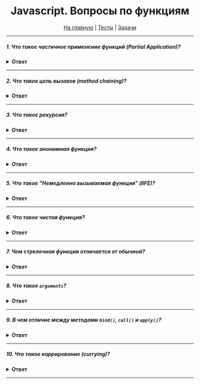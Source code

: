 <div align="center">

<h1>Javascript. Вопросы по функциям</h1>

<a href="https://github.com/dollaween/javascript-questions">На главную</a> | <a href="https://github.com/dollaween/javascript-tests">Тесты</a> | <a href="https://github.com/dollaween/javascript-tasks">Задачи</a>

</div>

---

##### 1. Что такое частичное применение функций (Partial Application)?
<details><summary><b>Ответ</b></summary>
<p>

**Частичное применение функций (Partial Application)** — это применение к функции некоторых аргументов и возврат новой функции, в ожидании остальных аргументов.

С помощью каррирования мы можем добиться подобного эффекта путем фиксирования нескольких входных параметров:
```js
function volume(l) {
  return (w, h) => {
    return l * w * h
  }
}

const hV = volume(70)

// Теперь первый аргумент зафиксирован. Это и есть частичное применение функции, так как нам больше не нужно указывать все три параметра:
hV(203, 142)
```

Также подобного эффекта можно добиться через `bind()`:
```js
const multiply = (x, y) => x * y
const multiply2 = multiply.bind(null, 2)

console.log(multiply2(3)) // 6
```

* [Частичное применение функций](https://medium.com/devschacht/functional-reactive-ninja-partial-application-of-functions-99fc21d629ff)
* [Частичное применение или partial application в JavaScript](https://frontend-stuff.com/blog/partial-application/)

</p>
</details>

---

##### 2. Что такое цепь вызовов (method chaining)?
<details><summary><b>Ответ</b></summary>
<p>

**Цепь вызовов** — конструкция, при которой вызов одного метода следует сразу за вызовом другого.

```js
'Hello'.replace(/Hello/g, 'Bye').toLowerCase()
```

Для создания цепи вызовов нужно чтобы каждая функция по завершению своей работы возвращала совместимый тип данных/объект необходимый для работы следующей функции.

Пример выше работает, потому что для работы `replace()` нужна строка, а `Hello` является строкой. После выполнения `replace()` возвращает строку, а для работы `toLowerCase()` как раз нужна строка.

Пример создания цепи вызовов на основе объекта:
```js
const counter = {
  count: 0,
  add() {
    this.count++
    return this
  },
  sub() {
    this.count--
    return this
  },
  log() {
    console.log(this.count)
    return this
  }
}

counter.add().sub().sub().add().add().log() // 1
```

</p>
</details>

---

##### 3. Что такое рекурсия?
<details><summary><b>Ответ</b></summary>
<p>

**Рекурсия** — это когда функция вызывает саму себя.

Примеры, где используется рекурсия:
* JSON.parse / JSON.stringify (Mozilla's Rhino JsonParser)
* document.getElementById и обход дерева DOM
* Обход объектов

Рецепт написания рекурсии:
1. Написать условие выхода из рекурсии
2. ...какое-либо изменение...
3. Написать вызов функции самой себя

##### Паттерн чистой рекурсии

```js
function recursion(args) {
  // Условие выхода
  return recursion(args--)
}
```

##### Паттерн рекурсивной функции внутри функции-обёртки
Более легкий паттерн, с использованием переменной извне рекурсии.

```js
function wrapper(args) {
  let scope = {}

  function recursion(args) {
    // Пишем условие выхода
    // Изменяем scope
    recursion(args--)
  }

  recursion()

  return scope
}
```

##### Пример
Пример рекурсивной функции, где высчитывается сумма всех чисел от 1 до указанного:
```js
function sumNumbers(num) {
  if (num === 1) return 1

  return num + sumNumbers(num - 1)
}

const result = sumNumbers(5)
console.log(result)
// => 15, так как 1 + 2 + 3 + 4 + 5 === 15
```

</p>
</details>

---

##### 4. Что такое анонимная функция?
<details><summary><b>Ответ</b></summary>
<p>

**Анонимная функция** — это функция, у которой после `function` нет идентификатора.

Примеры анонимных функций:
```js
function() {}
const myFunc1 = function() {}
const myFunc2 = new Function() 
const myObject = {
  methodD(){},
  [property](){}
}
```

Стрелочные функции всегда анонимны.
```js
() => {}
```

Анонимная функция может иметь имя, но при этом все равно являться анонимной:
```js
const myFunc = function() { }
console.log(myFunc.name)        // `myFunc`
```

</p>
</details>

---

##### 5. Что такое "Немедленно вызываемая функция" (IIFE)?
<details><summary><b>Ответ</b></summary>
<p>

**Немедленно вызываемая функция (IIFE)** — это конструкция, позволяющая вызвать функцию сразу после её объявления.

Конструкция состоит из двух частей:
1. Функция, заключенная в оператор группировки `()`. Благодаря этому переменные IIFE замыкаются в его пределах и глобальная область видимости ими не засоряется.
2. Мгновенно выполняющееся функциональное выражение `()`, благодаря которому движок выполняет функцию напрямую.

```js
(function() {
  // code
})()
```

Переменные, внутри функции не могут быть использованы за её пределами:
```js
(function() {
  var name = 'dollaween'
})()
name // throws "Uncaught ReferenceError: name is not defined"
```

Переменная, которой присвоено IIFE, хранит в себе результат выполнения функции, но не саму функцию:
```js
var result = (function () {
  return 'dollaween'
})()
result // 'dollaween'
```

</p>
</details>

---

##### 6. Что такое чистая функция?
<details><summary><b>Ответ</b></summary>
<p>

**Чистая функция** — это функция, которая:
1. Является детерминированной — для одного и того же набора входных значений функция возвращает одинаковый результат.
2. Не обладает побочными эффектами — выполнение функции не изменяет какое-либо состояние за пределами её области видимости и не оказывает видимого воздействия на внешний мир, кроме возвращения значения.

Пример чистой функции:
```js
function add(a, b) {
  return a + b
}
```

Пример не чистой функции:
```js
function getRandom() {
  return Math.random()
}
```

</p>
</details>

---

##### 7. Чем стрелочная функция отличается от обычной?
<details><summary><b>Ответ</b></summary>
<p>

1. Стрелочные функции всегда анонимны.
2. Стрелочные функции не содержат собственного контекста `this`, а используют значение `this` окружающего контекста.
3. Так как значение `this` определяется лексикой, вызов стрелочных функций с помощью методов `call()` и `apply()` не влияет на значение `this` (даже при передаче аргументов).
4. Стрелочные функции не имеют собственного объекта `arguments`, поэтому в теле стрелочных функций `arguments` будет ссылаться на переменную в окружающей области.
5. Стрелочные функции не могут быть использованы как конструктор и вызовут ошибку при использовании с `new`.
6. Ключевое слово yield не может быть использовано в теле стрелочной функции (за исключением случаев, когда разрешается использовать в функциях, вложенных в тело стрелочной функции). Как следствие стрелочные функции не могут быть использованы как генераторы.

</p>
</details>

---

##### 8. Что такое `arguments`?
<details><summary><b>Ответ</b></summary>
<p>

`arguments` — это подобный массиву объект, который содержит аргументы, передынные в функцию. "Подобный массиву" означает, что `arguments` имеет свойство `length`, а элементы индексируются начиная с нуля. Но при этом он не может обращаться ко встроенным методам массивов.

`arguments` можно преобразовать в массив:
```js
const args = Array.prototype.slice.call(arguments)
const args = [].slice.call(arguments)
const args = Array.from(arguments)
const args = [...arguments]
```

*Вместо `arguments` предпочтительнее использовать rest параметры*.

</p>
</details>

---

##### 9. В чем отличие между методами `bind()`, `call()` и `apply()`?
<details><summary><b>Ответ</b></summary>
<p>

`bind()` — создает новую функцию, которая при вызове устанавливает в качестве контекста выполнения `this` предоставленное значение. В метод также передается набор аргументов, которые будут установлены перед переданными в привязанную функцию аргументами при её вызове.

`call()` — вызывает функцию с указанным значением `this` и индивидуально предоставленными аргументами.

`apply()` — вызывает функцию с указанным значением `this` и аргументами, предоставленными в виде массива (либо массивоподобного объекта).

```js
const newThis = {}
fn.call(newThis, arg1, arg2, ...)
fn.apply(newThis, [arg1, arg2, ...])
fn.bind(newThis, arg1, arg2, ...)
```

</p>
</details>

---

##### 10. Что такое каррирование (currying)?
<details><summary><b>Ответ</b></summary>
<p>

**Каррирование или карринг (currying)** — это преобразование функции со множеством аргументов в набор вложенных функций с одним аргументом. Простыми словами — это трансформация функции таким образом, чтобы она принимала аргументы не как `func(a, b, c)`, а как `func(a)(b)(c)`.

Пример реализации:
```js
function volume(l) {
  return (w) => {
    return (h) => {
      return l * w * h
    }
  }
}

const vol = volume(100)(20)(90)
```

При помощи каррирования можно реализовать концепт частичного применения функции (зафиксировать некоторые аргументы):
```js
function volume(l) {
  return (w, h) => {
    return l * w * h
  }
}

const hV = volume(70)

// Теперь первый аргумент зафиксирован и мы работаем только с оставшимися:
hV(203, 142)

// Либо можем использовать вызов функции таким образом:
volume(70)(90, 30)
```

* [Каррирование функций в JavaScript](https://habr.com/ru/company/ruvds/blog/427295/)
* [Каррирование](https://learn.javascript.ru/currying-partials)

</p>
</details>

---
